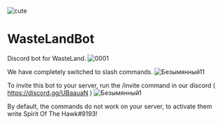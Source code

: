 ![cute](https://forthebadge.com/images/featured/featured-contains-cat-gifs.svg)

# WasteLandBot
 Discord bot for WasteLand.
![0001](https://user-images.githubusercontent.com/76490476/165584096-9c8d4787-5ca1-4503-9533-cc67f3bd40e8.jpg)

 We have completely switched to slash commands.
![Безымянный11](https://user-images.githubusercontent.com/76490476/165584861-e1f85080-2d9e-48d3-8a47-e6ed8a443959.jpg)

 To invite this bot to your server, run the /invite command in our discord ( https://discord.gg/UBaauaN )
![Безымянный1](https://user-images.githubusercontent.com/76490476/165584922-305b6c7e-beb0-4184-bb39-4e0ef9437546.jpg)

 By default, the commands do not work on your server, to activate them write Spirit Of The Hawk#9193!
